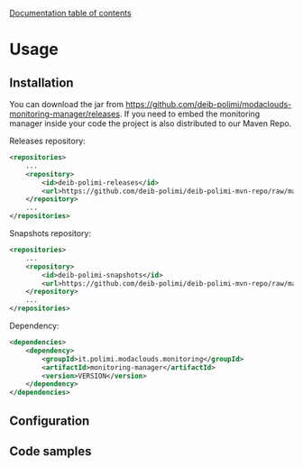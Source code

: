 [Documentation table of contents](TOC.md)

# Usage

## Installation

You can download the jar from https://github.com/deib-polimi/modaclouds-monitoring-manager/releases.
If you need to embed the monitoring manager inside your code the project is also distributed to our Maven Repo.

Releases repository:
```xml
<repositories>
	...
	<repository>
        <id>deib-polimi-releases</id>
        <url>https://github.com/deib-polimi/deib-polimi-mvn-repo/raw/master/releases</url>
	</repository>
	...
</repositories>
```

Snapshots repository:
```xml
<repositories>
	...
	<repository>
        <id>deib-polimi-snapshots</id>
        <url>https://github.com/deib-polimi/deib-polimi-mvn-repo/raw/master/snapshots</url>
	</repository>
	...
</repositories>
```

Dependency:
```xml
<dependencies>
	<dependency>
		<groupId>it.polimi.modaclouds.monitoring</groupId>
		<artifactId>monitoring-manager</artifactId>
		<version>VERSION</version>
	</dependency>
</dependencies>
```


## Configuration

## Code samples